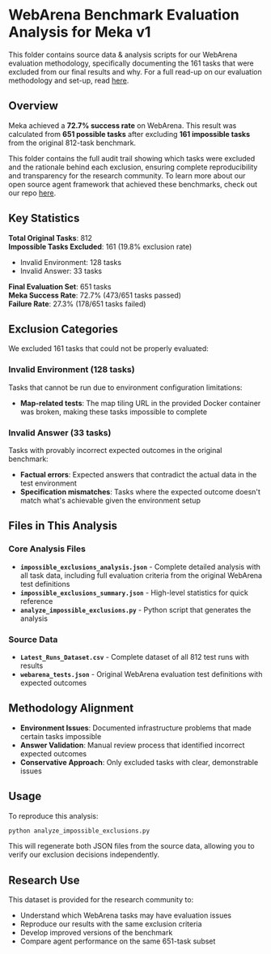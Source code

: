 # WebArena Benchmark Evaluation Analysis for Meka v1

This folder contains source data & analysis scripts for our WebArena evaluation methodology, specifically documenting the 161 tasks that were excluded from our final results and why. For a full read-up on our evaluation methodology and set-up, read [here](https://blog.withmeka.com/meka-achieves-state-of-the-art-performance-for-computer-use/).

## Overview

Meka achieved a **72.7% success rate** on WebArena. This result was calculated from **651 possible tasks** after excluding **161 impossible tasks** from the original 812-task benchmark.

This folder contains the full audit trail showing which tasks were excluded and the rationale behind each exclusion, ensuring complete reproducibility and transparency for the research community. To learn more about our open source agent framework that achieved these benchmarks, check out our repo [here](https://github.com/trymeka/agent).

## Key Statistics

**Total Original Tasks**: 812  
**Impossible Tasks Excluded**: 161 (19.8% exclusion rate)
- Invalid Environment: 128 tasks  
- Invalid Answer: 33 tasks

**Final Evaluation Set**: 651 tasks  
**Meka Success Rate**: 72.7% (473/651 tasks passed)  
**Failure Rate**: 27.3% (178/651 tasks failed)

## Exclusion Categories

We excluded 161 tasks that could not be properly evaluated:

### Invalid Environment (128 tasks)
Tasks that cannot be run due to environment configuration limitations:
- **Map-related tests**: The map tiling URL in the provided Docker container was broken, making these tasks impossible to complete

### Invalid Answer (33 tasks)  
Tasks with provably incorrect expected outcomes in the original benchmark:
- **Factual errors**: Expected answers that contradict the actual data in the test environment
- **Specification mismatches**: Tasks where the expected outcome doesn't match what's achievable given the environment setup

## Files in This Analysis

### Core Analysis Files
- **`impossible_exclusions_analysis.json`** - Complete detailed analysis with all task data, including full evaluation criteria from the original WebArena test definitions
- **`impossible_exclusions_summary.json`** - High-level statistics for quick reference
- **`analyze_impossible_exclusions.py`** - Python script that generates the analysis 

### Source Data
- **`Latest_Runs_Dataset.csv`** - Complete dataset of all 812 test runs with results
- **`webarena_tests.json`** - Original WebArena evaluation test definitions with expected outcomes

## Methodology Alignment

- **Environment Issues**: Documented infrastructure problems that made certain tasks impossible
- **Answer Validation**: Manual review process that identified incorrect expected outcomes
- **Conservative Approach**: Only excluded tasks with clear, demonstrable issues

## Usage

To reproduce this analysis:

```bash
python analyze_impossible_exclusions.py
```

This will regenerate both JSON files from the source data, allowing you to verify our exclusion decisions independently.

## Research Use

This dataset is provided for the research community to:
- Understand which WebArena tasks may have evaluation issues
- Reproduce our results with the same exclusion criteria  
- Develop improved versions of the benchmark
- Compare agent performance on the same 651-task subset
